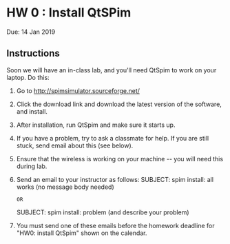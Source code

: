 # HW 0 : Install QtSPim

Due: 14 Jan 2019

## Instructions

Soon we will have an in-class lab, and you'll need QtSpim to work on your laptop.  Do this:

1. Go to http://spimsimulator.sourceforge.net/

2. Click the download link and download the latest version of the software, and install. 

3. After installation, run QtSpim and make sure it starts up.

4. If you have a problem, try to ask a classmate for help.  If you are still
   stuck, send email about this (see below).

5. Ensure that the wireless is working on your machine -- you will need this
   during lab.

6. Send an email to your instructor as follows:
   SUBJECT: spim install: all works
   (no message body  needed)

       OR

   SUBJECT: spim install: problem
   (and describe your problem)

7. You must send one of these emails before the homework deadline for "HW0:
   install QtSpim" shown on the calendar.
